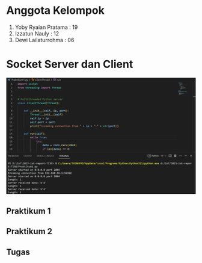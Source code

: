 # Anggota Kelompok
1. Yoby Ryaian Pratama : 19
2. Izzatun Nauly : 12
3. Dewi Lailaturrohma : 06

# Socket Server dan Client

<img src = "Kelompok5\Praktikum1.png">

## Praktikum 1

## Praktikum 2

## Tugas
